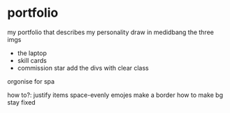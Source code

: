 # portfolio
my portfolio that describes my personality
draw in medidbang the three imgs 
-  the laptop
- skill cards
- commission star
add the divs with clear class

orgonise for spa

how to?:
justify items space-evenly
emojes
make a border 
how to make bg stay fixed
